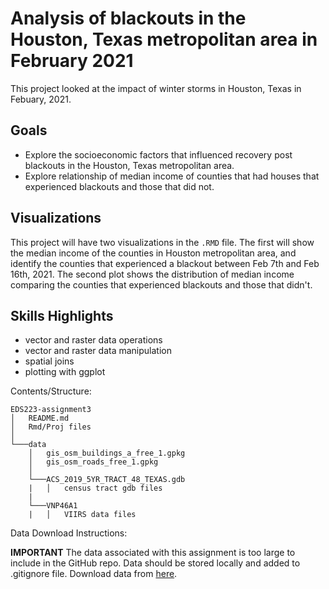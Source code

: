 # Analysis of blackouts in the Houston, Texas metropolitan area in February 2021
This project looked at the impact of winter storms in Houston, Texas in Febuary, 2021. 

## Goals
- Explore the socioeconomic factors that influenced recovery post blackouts in the Houston, Texas metropolitan area.
- Explore relationship of median income of counties that had houses that experienced blackouts and those that did not.

## Visualizations
This project will have two visualizations in the `.RMD` file. The first will show the median income of the counties in Houston metropolitan area, and identify the counties that experienced a blackout between Feb 7th and Feb 16th, 2021. The second plot shows the distribution of median income comparing the counties that experienced blackouts and those that didn't. 

## Skills Highlights
- vector and raster data  operations
- vector and raster data manipulation
- spatial joins
- plotting with ggplot


Contents/Structure:

    EDS223-assignment3
    │   README.md
    │   Rmd/Proj files    
    │
    └───data
        │   gis_osm_buildings_a_free_1.gpkg
        │   gis_osm_roads_free_1.gpkg
        │
        └───ACS_2019_5YR_TRACT_48_TEXAS.gdb
        |   │   census tract gdb files
        |
        └───VNP46A1
        |   │   VIIRS data files

Data Download Instructions:

**IMPORTANT** The data associated with this assignment is too large to include in the GitHub repo. Data should be stored locally and added to .gitignore file. Download data from [here](https://drive.google.com/file/d/1bTk62xwOzBqWmmT791SbYbHxnCdjmBtw/view?usp=sharing).